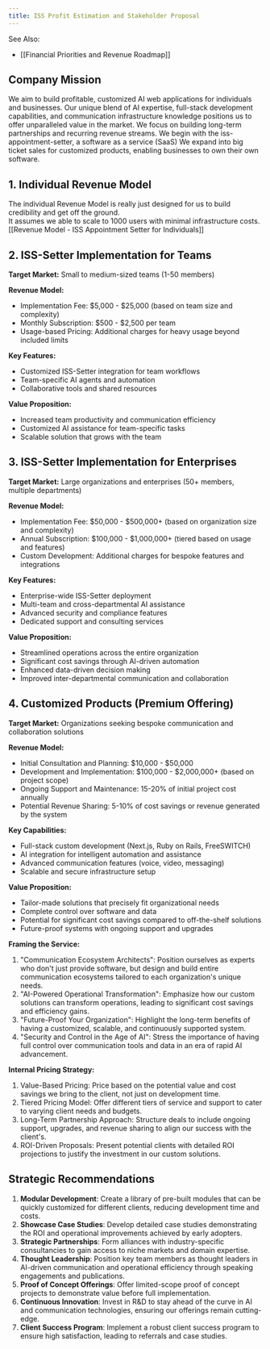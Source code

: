```yaml
---
title: ISS Profit Estimation and Stakeholder Proposal
---
```

See Also:
- [[Financial Priorities and Revenue Roadmap]]
## Company Mission
We aim to build profitable, customized AI web applications for individuals and businesses. 
Our unique blend of AI expertise, full-stack development capabilities, and communication infrastructure knowledge positions us to offer unparalleled value in the market.
We focus on building long-term partnerships and recurring revenue streams. 
We begin with the iss-appointment-setter, a software as a service (SaaS)
We expand into big ticket sales for customized products, enabling businesses to own their own software.

## 1. Individual Revenue Model
The individual Revenue Model is really just designed for us to build credibility and get off the ground.  
It assumes we able to scale to 1000 users with minimal infrastructure costs.  
[[Revenue Model - ISS Appointment Setter for Individuals]] 

## 2. ISS-Setter Implementation for Teams
**Target Market:** Small to medium-sized teams (1-50 members)

**Revenue Model:**
- Implementation Fee: $5,000 - $25,000 (based on team size and complexity)
- Monthly Subscription: $500 - $2,500 per team
- Usage-based Pricing: Additional charges for heavy usage beyond included limits

**Key Features:**
- Customized ISS-Setter integration for team workflows
- Team-specific AI agents and automation
- Collaborative tools and shared resources

**Value Proposition:**
- Increased team productivity and communication efficiency
- Customized AI assistance for team-specific tasks
- Scalable solution that grows with the team

## 3. ISS-Setter Implementation for Enterprises
**Target Market:** Large organizations and enterprises (50+ members, multiple departments)

**Revenue Model:**
- Implementation Fee: $50,000 - $500,000+ (based on organization size and complexity)
- Annual Subscription: $100,000 - $1,000,000+ (tiered based on usage and features)
- Custom Development: Additional charges for bespoke features and integrations

**Key Features:**
- Enterprise-wide ISS-Setter deployment
- Multi-team and cross-departmental AI assistance
- Advanced security and compliance features
- Dedicated support and consulting services

**Value Proposition:**
- Streamlined operations across the entire organization
- Significant cost savings through AI-driven automation
- Enhanced data-driven decision making
- Improved inter-departmental communication and collaboration
## 4. Customized Products (Premium Offering)
**Target Market:** Organizations seeking bespoke communication and collaboration solutions

**Revenue Model:**
- Initial Consultation and Planning: $10,000 - $50,000
- Development and Implementation: $100,000 - $2,000,000+ (based on project scope)
- Ongoing Support and Maintenance: 15-20% of initial project cost annually
- Potential Revenue Sharing: 5-10% of cost savings or revenue generated by the system

**Key Capabilities:**
- Full-stack custom development (Next.js, Ruby on Rails, FreeSWITCH)
- AI integration for intelligent automation and assistance
- Advanced communication features (voice, video, messaging)
- Scalable and secure infrastructure setup

**Value Proposition:**
- Tailor-made solutions that precisely fit organizational needs
- Complete control over software and data
- Potential for significant cost savings compared to off-the-shelf solutions
- Future-proof systems with ongoing support and upgrades

**Framing the Service:**
1. "Communication Ecosystem Architects": Position ourselves as experts who don't just provide software, but design and build entire communication ecosystems tailored to each organization's unique needs.
2. "AI-Powered Operational Transformation": Emphasize how our custom solutions can transform operations, leading to significant cost savings and efficiency gains.
3. "Future-Proof Your Organization": Highlight the long-term benefits of having a customized, scalable, and continuously supported system.
4. "Security and Control in the Age of AI": Stress the importance of having full control over communication tools and data in an era of rapid AI advancement.

**Internal Pricing Strategy:**
1. Value-Based Pricing: Price based on the potential value and cost savings we bring to the client, not just on development time.
2. Tiered Pricing Model: Offer different tiers of service and support to cater to varying client needs and budgets.
3. Long-Term Partnership Approach: Structure deals to include ongoing support, upgrades, and revenue sharing to align our success with the client's.
4. ROI-Driven Proposals: Present potential clients with detailed ROI projections to justify the investment in our custom solutions.
## Strategic Recommendations
1. **Modular Development**: Create a library of pre-built modules that can be quickly customized for different clients, reducing development time and costs.
2. **Showcase Case Studies**: Develop detailed case studies demonstrating the ROI and operational improvements achieved by early adopters.
3. **Strategic Partnerships**: Form alliances with industry-specific consultancies to gain access to niche markets and domain expertise.
4. **Thought Leadership**: Position key team members as thought leaders in AI-driven communication and operational efficiency through speaking engagements and publications.
5. **Proof of Concept Offerings**: Offer limited-scope proof of concept projects to demonstrate value before full implementation.
6. **Continuous Innovation**: Invest in R&D to stay ahead of the curve in AI and communication technologies, ensuring our offerings remain cutting-edge.
7. **Client Success Program**: Implement a robust client success program to ensure high satisfaction, leading to referrals and case studies.
